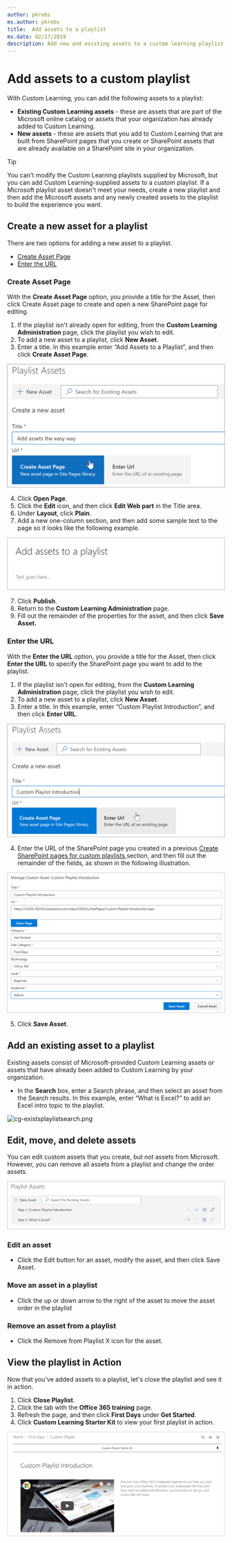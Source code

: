 ```yaml
---
author: pkrebs
ms.author: pkrebs
title:  Add assets to a playlist
ms.date: 02/17/2019
description: Add new and existing assets to a custom learning playlist
---
```


# Add assets to a custom playlist

With Custom Learning, you can add the following assets to a playlist:

- **Existing Custom Learning assets** - these are assets that are part of the Microsoft online catalog or assets that your organization has already added to Custom Learning.
- **New assets** - these are assets that you add to Custom Learning that are built from SharePoint pages that you create or SharePoint assets that are already available on a SharePoint site in your organization. 

> [!TIP]
> You can't modify the Custom Learning playlists supplied by Microsoft, but you can add Custom Learning-supplied assets to a custom playlist. If a Microsoft playlist asset doesn't meet your needs, create a new playlist and then add the Microsoft assets and any newly created assets to the playlist to build the experience you want. 

## Create a new asset for a playlist

There are two options for adding a new asset to a playlist.

- [Create Asset Page](#Create-Asset-Page)
- [Enter the URL](#Enter-the-URL)

### Create Asset Page 
With the **Create Asset Page** option, you provide a title for the Asset, then click Create Asset page to create and open a new SharePoint page for editing. 

1.	If the playlist isn't already open for editing, from the **Custom Learning Administration** page, click the playlist you wish to edit. 
2. To add a new asset to a playlist, click **New Asset**. 
3. Enter a title. In this example enter “Add Assets to a Playlist”, and then click **Create Asset Page**.

![cg-addassetcreatenewpage.png](media/cg-addassetcreatenewpage.png)

4. Click **Open Page**.
5. Click the **Edit** icon, and then click **Edit Web part** in the Title area.
6. Under **Layout**, click **Plain**. 
7. Add a new one-column section, and then add some sample text to the page so it looks like the following example. 

![cg-addassetcreatenewpageedit.png](media/cg-addassetcreatenewpageedit.png)

7. Click **Publish**.
8. Return to the **Custom Learning Administration** page. 
9. Fill out the remainder of the properties for the asset, and then click **Save Asset.**

### Enter the URL
With the **Enter the URL** option, you provide a title for the Asset, then click **Enter the URL** to specify the SharePoint page you want to add to the playlist. 

1.	If the playlist isn't open for editing, from the **Custom Learning Administration** page, click the playlist you wish to edit. 
2. To add a new asset to a playlist, click **New Asset**. 
3. Enter a title. In this example, enter “Custom Playlist Introduction”, and then click **Enter URL**. 

![cg-newplaylistasseturl.png](media/cg-newplaylistasseturl.png)

4. Enter the URL of the SharePoint page you created in a previous [Create SharePoint pages for custom playlists ](custom_createnewpage.md) section, and then fill out the remainder of the fields, as shown in the following illustration.

![cg-newplaylistassetdetails.png](media/cg-newplaylistassetdetails.png)

5. Click **Save Asset**. 

## Add an existing asset to a playlist

Existing assets consist of Microsoft-provided Custom Learning assets or assets that have already been added to Custom Learning by your organization. 

- In the **Search** box, enter a Search phrase, and then select an asset from the Search results. In this example, enter “What is Excel?” to add an Excel intro topic to the playlist.

![cg-existsplaylistsearch.png](media/cg-existsplaylistsearch.png)

## Edit, move, and delete assets
You can edit custom assets that you create, but not assets from Microsoft. However, you can remove all assets from a playlist and change the order assets. 

![cg-playlistassetedit.png](media/cg-playlistassetedit.png)

### Edit an asset
- Click the Edit button for an asset, modify the asset, and then click Save Asset. 

### Move an asset in a playlist
- Click the up or down arrow to the right of the asset to move the asset order in the playlist

### Remove an asset from a playlist
- Click the Remove from Playlist X icon for the asset. 

## View the playlist in Action
Now that you've added assets to a playlist, let's close the playlist and see it in action. 

1. Click **Close Playlist**.
2. Click the tab with the **Office 365 training** page.
3. Refresh the page, and then click **First Days** under **Get Started**.
4. Click **Custom Learning Starter Kit** to view your first playlist in action. 

![cg-addassetcheckwork.png](media/cg-addassetcheckwork.png)